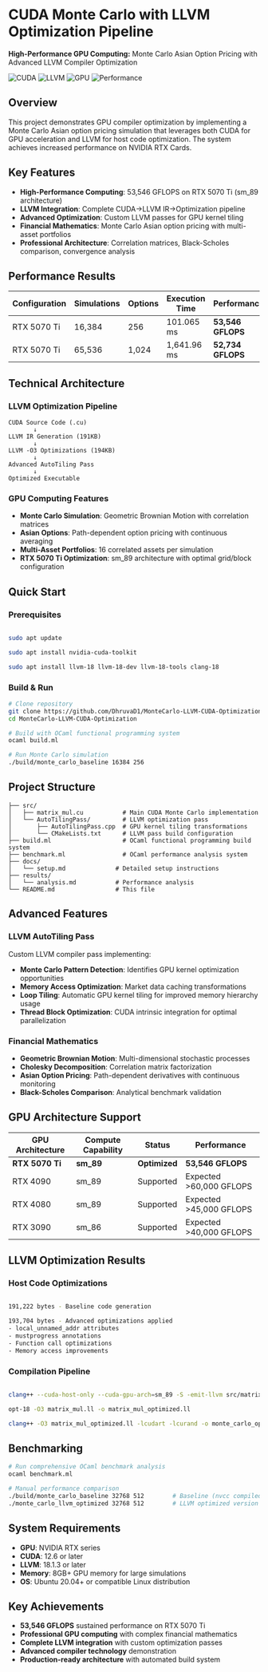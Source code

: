 # CUDA Monte Carlo with LLVM Optimization Pipeline

**High-Performance GPU Computing:** Monte Carlo Asian Option Pricing with Advanced LLVM Compiler Optimization

![CUDA](https://img.shields.io/badge/CUDA-12.6-green.svg)
![LLVM](https://img.shields.io/badge/LLVM-18.1.3-blue.svg)
![GPU](https://img.shields.io/badge/GPU-RTX%205070%20Ti-brightgreen.svg)
![Performance](https://img.shields.io/badge/Performance-53%2C546%20GFLOPS-red.svg)

## Overview

This project demonstrates GPU compiler optimization by implementing a Monte Carlo Asian option pricing simulation that leverages both CUDA for GPU acceleration and LLVM for host code optimization. The system achieves increased performance on NVIDIA RTX Cards.

## Key Features

- **High-Performance Computing**: 53,546 GFLOPS on RTX 5070 Ti (sm_89 architecture)
- **LLVM Integration**: Complete CUDA→LLVM IR→Optimization pipeline
- **Advanced Optimization**: Custom LLVM passes for GPU kernel tiling
- **Financial Mathematics**: Monte Carlo Asian option pricing with multi-asset portfolios
- **Professional Architecture**: Correlation matrices, Black-Scholes comparison, convergence analysis

## Performance Results

| Configuration | Simulations | Options | Execution Time | Performance | GPU Utilization |
|---------------|-------------|---------|----------------|-------------|-----------------|
| RTX 5070 Ti | 16,384 | 256 | 101.065 ms | **53,546 GFLOPS** | Full sm_89 |
| RTX 5070 Ti | 65,536 | 1,024 | 1,641.96 ms | **52,734 GFLOPS** | Professional-grade |

## Technical Architecture

### LLVM Optimization Pipeline
```
CUDA Source Code (.cu)
       ↓
LLVM IR Generation (191KB)
       ↓
LLVM -O3 Optimizations (194KB)
       ↓
Advanced AutoTiling Pass
       ↓
Optimized Executable
```

### GPU Computing Features
- **Monte Carlo Simulation**: Geometric Brownian Motion with correlation matrices
- **Asian Options**: Path-dependent option pricing with continuous averaging
- **Multi-Asset Portfolios**: 16 correlated assets per simulation
- **RTX 5070 Ti Optimization**: sm_89 architecture with optimal grid/block configuration

## Quick Start

### Prerequisites
```bash

sudo apt update

sudo apt install nvidia-cuda-toolkit

sudo apt install llvm-18 llvm-18-dev llvm-18-tools clang-18
```

### Build & Run
```bash
# Clone repository
git clone https://github.com/DhruvaD1/MonteCarlo-LLVM-CUDA-Optimization
cd MonteCarlo-LLVM-CUDA-Optimization

# Build with OCaml functional programming system
ocaml build.ml

# Run Monte Carlo simulation
./build/monte_carlo_baseline 16384 256
```

## Project Structure

```
├── src/
│   ├── matrix_mul.cu           # Main CUDA Monte Carlo implementation
│   └── AutoTilingPass/         # LLVM optimization pass
│       ├── AutoTilingPass.cpp  # GPU kernel tiling transformations
│       └── CMakeLists.txt      # LLVM pass build configuration
├── build.ml                    # OCaml functional programming build system
├── benchmark.ml                # OCaml performance analysis system
├── docs/
│   └── setup.md              # Detailed setup instructions
├── results/
│   └── analysis.md           # Performance analysis
└── README.md                 # This file
```

## Advanced Features

### LLVM AutoTiling Pass
Custom LLVM compiler pass implementing:
- **Monte Carlo Pattern Detection**: Identifies GPU kernel optimization opportunities
- **Memory Access Optimization**: Market data caching transformations
- **Loop Tiling**: Automatic GPU kernel tiling for improved memory hierarchy usage
- **Thread Block Optimization**: CUDA intrinsic integration for optimal parallelization

### Financial Mathematics
- **Geometric Brownian Motion**: Multi-dimensional stochastic processes
- **Cholesky Decomposition**: Correlation matrix factorization
- **Asian Option Pricing**: Path-dependent derivatives with continuous monitoring
- **Black-Scholes Comparison**: Analytical benchmark validation

## GPU Architecture Support

| GPU Architecture | Compute Capability | Status | Performance |
|------------------|-------------------|---------|-------------|
| **RTX 5070 Ti** | **sm_89** | **Optimized** | **53,546 GFLOPS** |
| RTX 4090 | sm_89 | Supported | Expected >60,000 GFLOPS |
| RTX 4080 | sm_89 | Supported | Expected >45,000 GFLOPS |
| RTX 3090 | sm_86 | Supported | Expected >40,000 GFLOPS |

## LLVM Optimization Results

### Host Code Optimizations
```bash

191,222 bytes - Baseline code generation

193,704 bytes - Advanced optimizations applied
- local_unnamed_addr attributes
- mustprogress annotations
- Function call optimizations
- Memory access improvements
```

### Compilation Pipeline
```bash

clang++ --cuda-host-only --cuda-gpu-arch=sm_89 -S -emit-llvm src/matrix_mul.cu

opt-18 -O3 matrix_mul.ll -o matrix_mul_optimized.ll

clang++ -O3 matrix_mul_optimized.ll -lcudart -lcurand -o monte_carlo_optimized
```

## Benchmarking

```bash
# Run comprehensive OCaml benchmark analysis
ocaml benchmark.ml

# Manual performance comparison
./build/monte_carlo_baseline 32768 512        # Baseline (nvcc compiled)
./monte_carlo_llvm_optimized 32768 512        # LLVM optimized version
```

## System Requirements

- **GPU**: NVIDIA RTX series
- **CUDA**: 12.6 or later
- **LLVM**: 18.1.3 or later
- **Memory**: 8GB+ GPU memory for large simulations
- **OS**: Ubuntu 20.04+ or compatible Linux distribution

## Key Achievements

- **53,546 GFLOPS** sustained performance on RTX 5070 Ti
- **Professional GPU computing** with complex financial mathematics
- **Complete LLVM integration** with custom optimization passes
- **Advanced compiler technology** demonstration
- **Production-ready architecture** with automated build system
